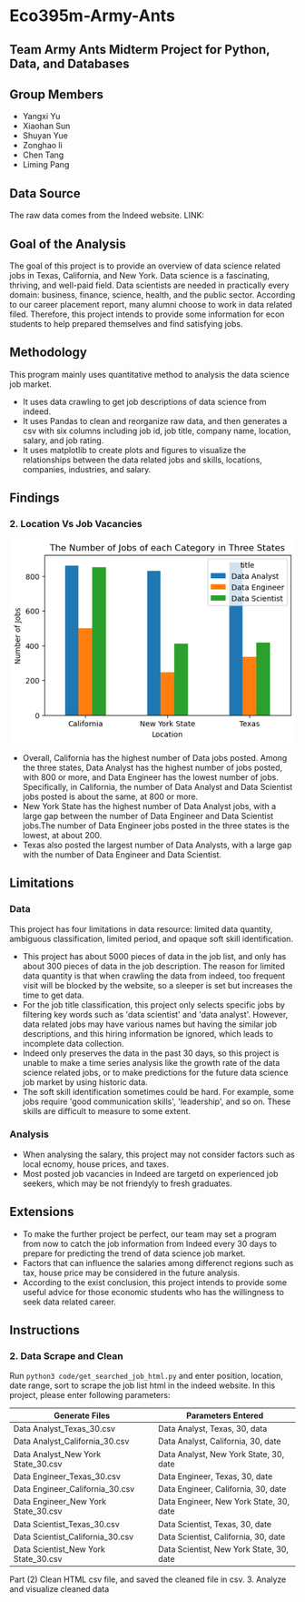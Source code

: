 # Eco395m-Army-Ants
## Team Army Ants Midterm Project for Python, Data, and Databases
## Group Members
* Yangxi Yu
* Xiaohan Sun
* Shuyan Yue
* Zonghao li
* Chen Tang
* Liming Pang
## Data Source 
The raw data comes from the Indeed website. 
LINK:
## Goal of the Analysis
The goal of this project is to provide an overview of data science related jobs in Texas, California, and New York. Data science is a fascinating, thriving, and well-paid field. Data scientists are needed in practically every domain: business, finance, science, health, and the public sector. According to our career placement report, many alumni choose to work in data related filed. Therefore, this project intends to provide some information for econ students to help prepared themselves and find satisfying jobs.
## Methodology
This program mainly uses quantitative method to analysis the data science job market. 
* It uses data crawling to get job descriptions of data science from indeed.
* It uses Pandas to clean and reorganize raw data, and then generates a csv with six columns including job id, job title, company name, location, salary, and job rating.
* It uses matplotlib to create plots and figures to visualize the relationships between the data related jobs and skills, locations, companies, industries, and salary.
## Findings
### 2. Location Vs Job Vacancies
![The Number of Jobs of Each Category in Three States](https://github.com/Yangxi-Yu/Eco395m-Army-Ants/blob/e8e00ded4b6da2bbe58f23e733481bae1539f5dd/figure/figure2.png)
* Overall, California has the highest number of Data jobs posted. Among the three states, Data Analyst has the highest number of jobs posted, with 800 or more, and Data Engineer has the lowest number of jobs.
Specifically,  in California,  the number of Data Analyst and Data Scientist jobs posted is about the same, at 800 or more.
* New York State has the highest number of Data Analyst jobs, with a large gap between the number of Data Engineer and Data Scientist jobs.The number of Data Engineer jobs posted in the three states is the lowest, at about 200.
* Texas also posted the largest number of Data Analysts, with a large gap with the number of Data Engineer and Data Scientist.
## Limitations
### Data 
This project has four limitations in data resource: limited data quantity, ambiguous classification, limited period, and opaque soft skill identification.
* This project has about 5000 pieces of data in the job list, and only has about 300 pieces of data in the job description. The reason for limited data quantity is that when crawling the data from indeed, too frequent visit will be blocked by the website, so a sleeper is set but increases the time to get data. 
* For the job title classification, this project only selects specific jobs by filtering key words such as 'data scientist' and 'data analyst'. However, data related jobs may have various names but having the similar job descriptions, and this hiring information be ignored, which leads to incomplete data collection. 
* Indeed only preserves the data in the past 30 days, so this project is unable to make a time series analysis like the growth rate of the data science related jobs, or to make predictions for the future data science job market by using historic data. 
* The soft skill identification sometimes could be hard. For example, some jobs require 'good communication skills', 'leadership', and so on. These skills are difficult to measure to some extent.

### Analysis
* When analysing the salary, this project may not consider factors such as local ecnomy, house prices, and taxes. 
* Most posted job vacancies in Indeed are targetd on experienced job seekers, which may be not friendyly to fresh graduates. 

## Extensions
* To make the further project be perfect, our team may set a program from now to catch the job information from Indeed every 30 days to prepare for predicting the trend of data science job market. 
* Factors that can influence the salaries among differenct regions such as tax, house price may be considered in the future analysis. 
* According to the exist conclusion, this project intends to provide some useful advice for those economic students who has the willingness to seek data related career. 

## Instructions
### 2. Data Scrape and Clean
Run ```python3 code/get_searched_job_html.py``` and enter position, location, date range, sort to scrape the job list html in the indeed website. In this project, please enter following parameters:

|Generate Files|Parameters Entered|
|--------------|------------------|
|Data Analyst_Texas_30.csv|Data Analyst, Texas, 30, data|
|Data Analyst_California_30.csv|Data Analyst, California, 30, date|
|Data Analyst_New York State_30.csv|Data Analyst, New York State, 30, date|
|Data Engineer_Texas_30.csv|Data Engineer, Texas, 30, date|
|Data Engineer_California_30.csv|Data Engineer, California, 30, date|
|Data Engineer_New York State_30.csv|Data Engineer, New York State, 30, date |
|Data Scientist_Texas_30.csv|Data Scientist, Texas, 30, date|
|Data Scientist_California_30.csv|Data Scientist, California, 30, date|
|Data Scientist_New York State_30.csv|Data Scientist, New York State, 30, date|

Part (2) Clean HTML csv file, and saved the cleaned file in csv.
3. Analyze and visualize cleaned data